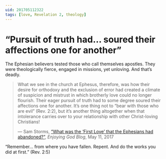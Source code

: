```yaml
---
uid: 201705112322
tags: [love, Revelation 2, theology]
---
```


# “Pursuit of truth had… soured their affections one for another”

The Ephesian believers tested those who call themselves apostles. They were theologically fierce, engaged in missions, yet unloving. And that’s deadly.

> What we see in the church at Ephesus, therefore, was how their desire for orthodoxy and the exclusion of error had created a climate of suspicion and mistrust in which brotherly love could no longer flourish. Their eager pursuit of truth had to some degree soured their affections one for another. It’s one thing not to “bear with those who are evil” (Rev. 2:2), but it’s another thing altogether when that intolerance carries over to your relationship with other Christ-loving Christians!
> 
> — Sam Storms, [“What was the ‘First Love’ that the Ephesians had abandoned?”](http://www.samstorms.com/enjoying-god-blog/post/what-was-the--first-love--that-the-ephesians-had-abandoned), *Enjoying God Blog*, May 11, 2017

“Remember… from where you have fallen. Repent. And do the works you did at first.” (Rev. 2:5)
